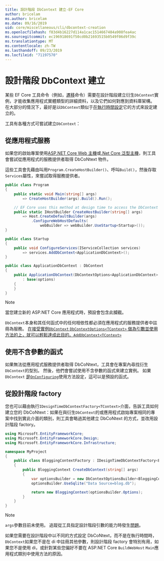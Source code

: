 ```yaml
---
title: 設計階段 DbContext 建立-EF Core
author: bricelam
ms.author: bricelam
ms.date: 09/16/2019
uid: core/miscellaneous/cli/dbcontext-creation
ms.openlocfilehash: f83d4b16227d114a1cac1514667484a908fea4ac
ms.sourcegitcommit: ec196918691f50cd0b21693515b0549f06d9f39c
ms.translationtype: MT
ms.contentlocale: zh-TW
ms.lasthandoff: 09/23/2019
ms.locfileid: "71197570"
---
```

<a name="design-time-dbcontext-creation"></a>設計階段 DbContext 建立
==============================
某些 EF Core 工具命令（例如，[遷移][1]命令）需要在設計階段建立衍生`DbContext`實例，才能收集應用程式實體類型的詳細資料，以及它們如何對應到資料庫架構。 在大部分的情況下，最好是以`DbContext`類似于[在執行時間設定][2]它的方式來設定建立的。

工具有各種方式可嘗試建立`DbContext`：

<a name="from-application-services"></a>從應用程式服務
-------------------------
如果您的啟始專案使用[ASP.NET Core Web 主機][3]或[.Net Core 泛型主機][4]，則工具會嘗試從應用程式的服務提供者取得 DbCoNtext 物件。

這些工具會先藉由叫用`Program.CreateHostBuilder()`、呼叫`Build()`，然後存取`Services`屬性，來嘗試取得服務提供者。

``` csharp
public class Program
{
    public static void Main(string[] args)
        => CreateHostBuilder(args).Build().Run();

    // EF Core uses this method at design time to access the DbContext
    public static IHostBuilder CreateHostBuilder(string[] args)
        => Host.CreateDefaultBuilder(args)
            .ConfigureWebHostDefaults(
                webBuilder => webBuilder.UseStartup<Startup>());
}

public class Startup
{
    public void ConfigureServices(IServiceCollection services)
        => services.AddDbContext<ApplicationDbContext>();
}

public class ApplicationDbContext : DbContext
{
    public ApplicationDbContext(DbContextOptions<ApplicationDbContext> options)
        : base(options)
    {
    }
}
```

> [!NOTE]
> 當您建立新的 ASP.NET Core 應用程式時，預設會包含此攔截。

`DbContext`本身和其任何函式中的任何相依性都必須在應用程式的服務提供者中註冊為服務。 [在接受實例`DbContext` `DbContextOptions<TContext>` ][5] [做為引數並使用方法的上，就可以輕鬆達成此目的。`AddDbContext<TContext>` ][6]

<a name="using-a-constructor-with-no-parameters"></a>使用不含參數的函式
--------------------------------------
如果無法從應用程式服務提供者取得 DbCoNtext，工具會在專案內尋找衍生`DbContext`的型別。 然後，他們會嘗試使用不含參數的函式來建立實例。 如果`DbContext` [是`OnConfiguring`][7]使用方法設定，這可以是預設的函式。

<a name="from-a-design-time-factory"></a>從設計階段 factory
--------------------------
您也可以藉由執行`IDesignTimeDbContextFactory<TContext>`介面，告訴工具如何建立您的 DbCoNtext：如果在與衍生`DbContext`的或應用程式啟始專案相同的專案中找到實此介面的類別，則工具會略過其他建立 DbCoNtext 的方式，並改用設計階段 factory。

``` csharp
using Microsoft.EntityFrameworkCore;
using Microsoft.EntityFrameworkCore.Design;
using Microsoft.EntityFrameworkCore.Infrastructure;

namespace MyProject
{
    public class BloggingContextFactory : IDesignTimeDbContextFactory<BloggingContext>
    {
        public BloggingContext CreateDbContext(string[] args)
        {
            var optionsBuilder = new DbContextOptionsBuilder<BloggingContext>();
            optionsBuilder.UseSqlite("Data Source=blog.db");

            return new BloggingContext(optionsBuilder.Options);
        }
    }
}
```

> [!NOTE]
> `args`參數目前未使用。 追蹤從工具指定設計階段引數的能力時發生[問題][8]。

如果您需要在設計階段中以不同的方式設定 DbCoNtext，而不是在執行時間時， `DbContext`如果您不是在 di 中註冊其他參數，則設計階段 factory 會特別有用，如果您不是使用 di，或針對某些您偏好不要在 ASP.NET Core `BuildWebHost` `Main`應用程式類別中使用方法的原因。

  [1]: xref:core/managing-schemas/migrations/index
  [2]: xref:core/miscellaneous/configuring-dbcontext
  [3]: /aspnet/core/fundamentals/host/web-host
  [4]: /aspnet/core/fundamentals/host/generic-host
  [5]: xref:core/miscellaneous/configuring-dbcontext#constructor-argument
  [6]: xref:core/miscellaneous/configuring-dbcontext#using-dbcontext-with-dependency-injection
  [7]: xref:core/miscellaneous/configuring-dbcontext#onconfiguring
  [8]: https://github.com/aspnet/EntityFrameworkCore/issues/8332
